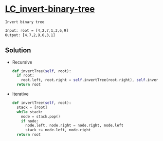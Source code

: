 # [LC_invert-binary-tree](https://leetcode.com/problems/invert-binary-tree)

```en
Invert binary tree
```

```txt
Input: root = [4,2,7,1,3,6,9]
Output: [4,7,2,9,6,3,1]
```

## Solution

* Recursive

  ```py
  def invertTree(self, root):
    if root:
      root.left, root.right = self.invertTree(root.right), self.invertTree(root.left)
    return root
  ```

* Iterative

  ```py
  def invertTree(self, root):
    stack = [root]
    while stack:
      node = stack.pop()
      if node:
        node.left, node.right = node.right, node.left
        stack += node.left, node.right
    return root
  ```
